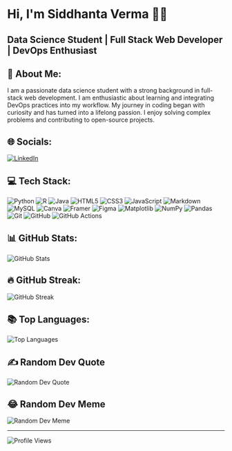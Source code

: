 # Hi, I'm Siddhanta Verma 👋🏼

## Data Science Student | Full Stack Web Developer | DevOps Enthusiast

## 💫 About Me:
I am a passionate data science student with a strong background in full-stack web development. I am enthusiastic about learning and integrating DevOps practices into my workflow. My journey in coding began with curiosity and has turned into a lifelong passion. I enjoy solving complex problems and contributing to open-source projects.

## 🌐 Socials:
[![LinkedIn](https://img.shields.io/badge/LinkedIn-%230077B5.svg?logo=linkedin&logoColor=white&style=plastic)](https://linkedin.com/in/siddhantaverma) 

## 💻 Tech Stack:
![Python](https://img.shields.io/badge/Python-3670A0?style=plastic&logo=Python&logoColor=ffdd54) ![R](https://img.shields.io/badge/R-%23276DC3.svg?style=plastic&logo=R&logoColor=white) ![Java](https://img.shields.io/badge/Java-%23ED8B00.svg?style=plastic&logo=openjdk&logoColor=white) ![HTML5](https://img.shields.io/badge/HTML5-%23E34F26.svg?style=plastic&logo=HTML5&logoColor=white) ![CSS3](https://img.shields.io/badge/CSS3-%231572B6.svg?style=plastic&logo=CSS3&logoColor=white) ![JavaScript](https://img.shields.io/badge/JavaScript-%23323330.svg?style=plastic&logo=JavaScript&logoColor=%23F7DF1E) ![Markdown](https://img.shields.io/badge/Markdown-%23000000.svg?style=plastic&logo=Markdown&logoColor=white) ![MySQL](https://img.shields.io/badge/MySQL-4479A1.svg?style=plastic&logo=MySQL&logoColor=white) ![Canva](https://img.shields.io/badge/Canva-%2300C4CC.svg?style=plastic&logo=Canva&logoColor=white) ![Framer](https://img.shields.io/badge/Framer-black?style=plastic&logo=Framer&logoColor=blue) ![Figma](https://img.shields.io/badge/Figma-%23F24E1E.svg?style=plastic&logo=Figma&logoColor=white) ![Matplotlib](https://img.shields.io/badge/Matplotlib-%23ffffff.svg?style=plastic&logo=Matplotlib&logoColor=black) ![NumPy](https://img.shields.io/badge/NumPy-%23013243.svg?style=plastic&logo=NumPy&logoColor=white) ![Pandas](https://img.shields.io/badge/Pandas-%23150458.svg?style=plastic&logo=Pandas&logoColor=white) ![Git](https://img.shields.io/badge/Git-%23F05033.svg?style=plastic&logo=Git&logoColor=white) ![GitHub](https://img.shields.io/badge/GitHub-%23121011.svg?style=plastic&logo=GitHub&logoColor=white) ![GitHub Actions](https://img.shields.io/badge/GitHub%20Actions-%232671E5.svg?style=plastic&logo=GitHubActions&logoColor=white)

## 📊 GitHub Stats:
![GitHub Stats](https://github-readme-stats.vercel.app/api?username=IamSiddhantaVerma&theme=midnight-purple&hide_border=false&include_all_commits=true&count_private=true)

## 🔥 GitHub Streak:
![GitHub Streak](https://github-readme-streak-stats.herokuapp.com/?user=IamSiddhantaVerma&theme=midnight-purple&hide_border=false)

## 📚 Top Languages:
![Top Languages](https://github-readme-stats.vercel.app/api/top-langs/?username=IamSiddhantaVerma&theme=midnight-purple&hide_border=false&include_all_commits=true&count_private=true&layout=compact)

## ✍️ Random Dev Quote
![Random Dev Quote](https://quotes-github-readme.vercel.app/api?type=horizontal&theme=tokyonight)

## 😂 Random Dev Meme
![Random Dev Meme](https://memer-new.vercel.app/)

---

![Profile Views](https://komarev.com/ghpvc/?username=IamSiddhantaVerma&label=Profile+Views&color=7d12ff&style=plastic&base=1000)

<!--Edit After Commenting Above Code-->